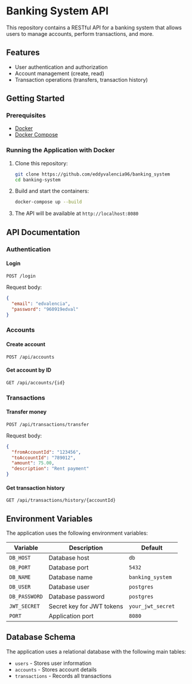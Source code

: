 # Banking System API

This repository contains a RESTful API for a banking system that allows users to manage accounts, perform transactions, and more.

## Features

- User authentication and authorization
- Account management (create, read)
- Transaction operations (transfers, transaction history)

## Getting Started

### Prerequisites

- [Docker](https://www.docker.com/get-started)
- [Docker Compose](https://docs.docker.com/compose/install/)

### Running the Application with Docker

1. Clone this repository:
   ```bash
   git clone https://github.com/eddyvalencia96/banking_system
   cd banking-system
   ```

2. Build and start the containers:
   ```bash
   docker-compose up --build
   ```

3. The API will be available at `http://localhost:8080`

## API Documentation

### Authentication

#### Login
```
POST /login
```
Request body:
```json
{
  "email": "edvalencia",
  "password": "960919edval"
}
```

### Accounts

#### Create account
```
POST /api/accounts
```

#### Get account by ID
```
GET /api/accounts/{id}
```

### Transactions

#### Transfer money
```
POST /api/transactions/transfer
```
Request body:
```json
{
  "fromAccountId": "123456",
  "toAccountId": "789012",
  "amount": 75.00,
  "description": "Rent payment"
}
```

#### Get transaction history
```
GET /api/transactions/history/{accountId}
```

## Environment Variables

The application uses the following environment variables:

| Variable | Description | Default |
|----------|-------------|---------|
| `DB_HOST` | Database host | `db` |
| `DB_PORT` | Database port | `5432` |
| `DB_NAME` | Database name | `banking_system` |
| `DB_USER` | Database user | `postgres` |
| `DB_PASSWORD` | Database password | `postgres` |
| `JWT_SECRET` | Secret key for JWT tokens | `your_jwt_secret` |
| `PORT` | Application port | `8080` |

## Database Schema

The application uses a relational database with the following main tables:
- `users` - Stores user information
- `accounts` - Stores account details
- `transactions` - Records all transactions

